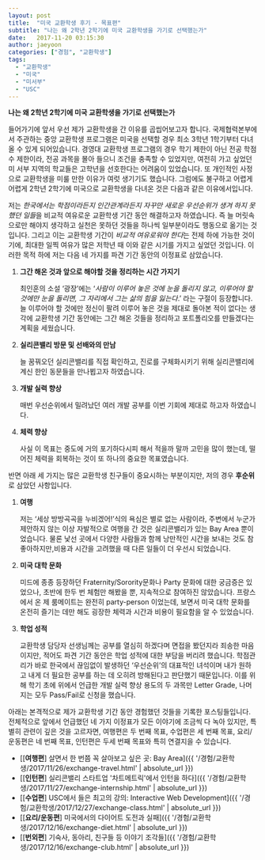 ```yaml
---
layout: post
title:  "미국 교환학생 후기 - 목표편"
subtitle: "나는 왜 2학년 2학기에 미국 교환학생을 가기로 선택했는가"
date:   2017-11-20 03:15:30
author: jaeyoon
categories: ["경험", "교환학생"]
tags:
  - "교환학생"
  - "미국"
  - "미서부"
  - "USC"
---
```




**나는 왜 2학년 2학기에 미국 교환학생을 가기로 선택했는가**

들어가기에 앞서 우선 제가 교환학생을 간 이유를 곱씹어보고자 합니다. 국제협력본부에서 주관하는 중앙 교환학생 프로그램은 미국을 선택할 경우 최소 3학년 1학기부터 다녀올 수 있게 되어있습니다. 경영대 교환학생 프로그램의 경우 학기 제한이 아닌 전공 학점 수 제한이라, 전공 과목을 몰아 들으니 조건을 충족할 수 있었지만, 여전히 가고 싶었던 미 서부 지역의 학교들은 고학년을 선호한다는 어려움이 있었습니다. 또 개인적인 사정으로 교환학생을 미룰 만한 이유가 여럿 생기기도 했습니다. 그럼에도 불구하고 어렵게 어렵게 2학년 2학기에 미국으로 교환학생을 다녀온 것은 다음과 같은 이유에서입니다. 

저는 *한국에서는 학점이라든지 인간관계라든지 자꾸만 새로운 우선순위가 생겨 하지 못했던 일들*을 비교적 여유로운 교환학생 기간 동안 해결하고자 하였습니다. 즉 늘 머릿속으로만 해야지 생각하고 실천은 못하던 것들을 하나씩 일부분이라도 행동으로 옮기는 것입니다. 그리고 이는 교환학생 기간이 *비교적 여유로워야 한다*는 전제 하에 가능한 것이기에, 최대한 일찍 여유가 많은 저학년 때 이와 같은 시기를 가지고 싶었던 것입니다. 이러한 목적 하에 저는 다음 네 가지를 파견 기간 동안의 이정표로 삼았습니다.



1. **그간 해온 것과 앞으로 해야할 것을 정리하는 시간 가지기**

   최인훈의 소설 ‘광장’에는 ‘*사람이 이루어 놓은 것에 눈을 돌리지 않고, 이루어야 할 것에만 눈을 돌리면, 그 자리에서 그는 삶의 힘을 잃는다*.’ 라는 구절이 등장합니다. 늘 이루어야 할 것에만 정신이 팔려 이루어 놓은 것을 제대로 돌아본 적이 없다는 생각에 교환학생 기간 동안에는 그간 해온 것들을 정리하고 포트폴리오를 만들겠다는 계획을 세웠습니다.

2. **실리콘밸리 방문 및 선배와의 만남**

   늘 꿈꿔오던 실리콘밸리를 직접 확인하고, 진로를 구체화시키기 위해 실리콘밸리에 계신 한인 동문들을 만나뵙고자 하였습니다. 

3. **개발 실력 향상**

   매번 우선순위에서 밀려났던 여러 개발 공부를 이번 기회에 제대로 하고자 하였습니다.

4. **체력 향상**

   사실 이 목표는 중도에 거의 포기하다시피 해서 적을까 말까 고민을 많이 했는데, 떨어진 체력을 회복하는 것이 또 하나의 중요한 목표였습니다.



반면 아래 세 가지는 많은 교환학생 친구들이 중요시하는 부분이지만, 저의 경우 **후순위**로 삼았던 사항입니다.



1. **여행**

   저는 ‘세상 방방곡곡을 누비겠어!’식의 욕심은 별로 없는 사람이라, 주변에서 누군가 제안하지 않는 이상 자발적으로 여행을 간 것은 실리콘밸리가 있는 Bay Area 뿐이었습니다. 물론 낯선 곳에서 다양한 사람들과 함께 낭만적인 시간을 보내는 것도 참 좋아하지만,비용과 시간을 고려했을 때 다른 일들이 더 우선시 되었습니다.

2. **미국 대학 문화**

   미드에 종종 등장하던 Fraternity/Sorority문화나 Party 문화에 대한 궁금증은 있었으나, 초반에 한두 번 체험만 해봤을 뿐, 지속적으로 참여하진 않았습니다. 프랑스에서 온 제 룸메이트는 완전히 party-person 이었는데, 보면서 미국 대학 문화를 온전히 즐기는 데만 해도 굉장한 체력과 시간과 비용이 필요함을 알 수 있었습니다.

3. **학업 성적**

   교환학생 담당자 선생님께는 공부를 열심히 하겠다며 면접을 봤던지라 죄송한 마음이지만, 적어도 파견 기간 동안은 학업 성적에 대한 부담을 버리려 했습니다. 학점관리가 바로 한국에서 끊임없이 발생하던 ‘우선순위’의 대표적인 녀석이며 내가 원하고 내게 더 필요한 공부를 하는 데 오히려 방해된다고 판단했기 때문입니다. 이를 위해 학기 초에 위에서 언급한 개발 실력 향상 용도의 두 과목만 Letter Grade, 나머지는 모두 Pass/Fail로 신청을 했습니다.



아래는 본격적으로 제가 교환학생 기간 동안 경험했던 것들을 기록한 포스팅들입니다. 전체적으로 앞에서 언급했던 네 가지 이정표가 모든 이야기에 조금씩 다 녹아 있지만, 특별히 관련이 깊은 것을 고르자면, 여행편은 두 번째 목표, 수업편은 세 번째 목표, 요리/운동편은 네 번째 목표, 인턴편은 두세 번째 목표와 특히 연결지을 수 있습니다.

- [[**여행편**] 살면서 한 번쯤 꼭 살아보고 싶은 곳: Bay Area]({{ '/경험/교환학생/2017/11/26/exchange-travel.html' | absolute_url }})
- [[**인턴편**] 실리콘밸리 스타트업 '차트메트릭'에서 인턴을 하다]({{ '/경험/교환학생/2017/11/27/exchange-internship.html' | absolute_url }})
- [[**수업편**] USC에서 들은 최고의 강의: Interactive Web Development]({{ '/경험/교환학생/2017/12/27/exchange-class.html' | absolute_url }})
- [[**요리/운동편**] 미국에서의 다이어트 도전과 실패]({{ '/경험/교환학생/2017/12/16/exchange-diet.html' | absolute_url }})
- [[**번외편**] 기숙사, 동아리, 친구들 등 이야기 조각들]({{ '/경험/교환학생/2017/12/16/exchange-club.html' | absolute_url }})